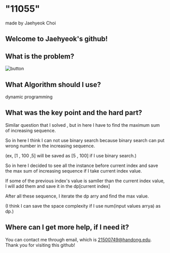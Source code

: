
# "11055"

made by Jaehyeok Choi

## Welcome to Jaehyeok's github!

## What is the problem?

![button](https://github.com/Choi-JaeHyeok-21500749/11055/blob/main/11055_pro.JPG)

## What Algorithm should I use?

dynamic programming

## What was the key point and the hard part?

Similar question that I solved , but in here I have to find the maximum sum of increasing sequence.

So in here I think I can not use binary search because binary search can put wrong number in the increasing sequence.

(ex, [1 , 100 ,5] will be saved as [5 , 100] if I use binary search.)

So in here I decided to see all the instance before current index and save the max sum of increasing sequence if I take current index value.

If some of the previous index's value is samller than the current index value, I will add them and save it in the dp[current index]

After all these sequence, I iterate the dp arry and find the max value.

(I think I can save the space complexity if I use num(input values arrya) as dp.)

## Where can I get more help, if I need it?

You can contact me through email, which is 21500749@handong.edu.
Thank you for visiting this github!

